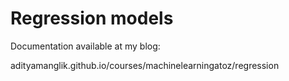 # Regression models

Documentation available at my blog:

adityamanglik.github.io/courses/machinelearningatoz/regression
